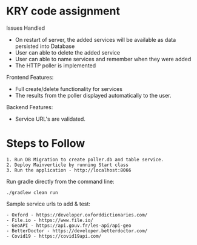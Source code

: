 # KRY code assignment

Issues Handled

- On restart of server, the added services will be available as data persisted into Database
- User can able to delete the added service
- User can able to name services and remember when they were added
- The HTTP poller is implemented

Frontend Features:
- Full create/delete functionality for services
- The results from the poller displayed automatically to the user.

Backend Features:

- Service URL's are validated.

# Steps to Follow

```
1. Run DB Migration to create poller.db and table service.
2. Deploy Mainverticle by running Start class
3. Run the application - http://localhost:8066
```

Run gradle directly from the command line:
```
./gradlew clean run
```

Sample service urls to add & test:
```
- Oxford - https://developer.oxforddictionaries.com/
- File.io - https://www.file.io/
- GeoAPI - https://api.gouv.fr/les-api/api-geo
- BetterDoctor - https://developer.betterdoctor.com/
- Covid19 - https://covid19api.com/

```
